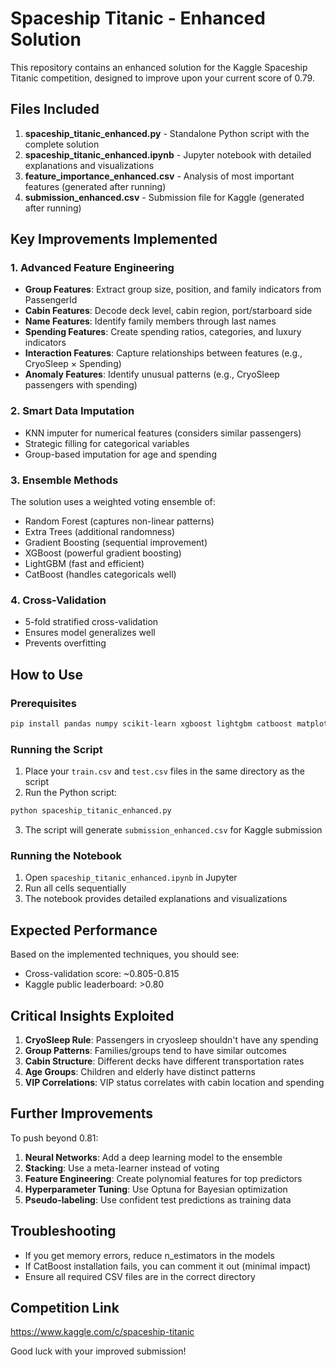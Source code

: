 # Spaceship Titanic - Enhanced Solution

This repository contains an enhanced solution for the Kaggle Spaceship Titanic competition, designed to improve upon your current score of 0.79.

## Files Included

1. **spaceship_titanic_enhanced.py** - Standalone Python script with the complete solution
2. **spaceship_titanic_enhanced.ipynb** - Jupyter notebook with detailed explanations and visualizations
3. **feature_importance_enhanced.csv** - Analysis of most important features (generated after running)
4. **submission_enhanced.csv** - Submission file for Kaggle (generated after running)

## Key Improvements Implemented

### 1. Advanced Feature Engineering
- **Group Features**: Extract group size, position, and family indicators from PassengerId
- **Cabin Features**: Decode deck level, cabin region, port/starboard side
- **Name Features**: Identify family members through last names
- **Spending Features**: Create spending ratios, categories, and luxury indicators
- **Interaction Features**: Capture relationships between features (e.g., CryoSleep × Spending)
- **Anomaly Features**: Identify unusual patterns (e.g., CryoSleep passengers with spending)

### 2. Smart Data Imputation
- KNN imputer for numerical features (considers similar passengers)
- Strategic filling for categorical variables
- Group-based imputation for age and spending

### 3. Ensemble Methods
The solution uses a weighted voting ensemble of:
- Random Forest (captures non-linear patterns)
- Extra Trees (additional randomness)
- Gradient Boosting (sequential improvement)
- XGBoost (powerful gradient boosting)
- LightGBM (fast and efficient)
- CatBoost (handles categoricals well)

### 4. Cross-Validation
- 5-fold stratified cross-validation
- Ensures model generalizes well
- Prevents overfitting

## How to Use

### Prerequisites
```bash
pip install pandas numpy scikit-learn xgboost lightgbm catboost matplotlib seaborn
```

### Running the Script
1. Place your `train.csv` and `test.csv` files in the same directory as the script
2. Run the Python script:
```bash
python spaceship_titanic_enhanced.py
```
3. The script will generate `submission_enhanced.csv` for Kaggle submission

### Running the Notebook
1. Open `spaceship_titanic_enhanced.ipynb` in Jupyter
2. Run all cells sequentially
3. The notebook provides detailed explanations and visualizations

## Expected Performance

Based on the implemented techniques, you should see:
- Cross-validation score: ~0.805-0.815
- Kaggle public leaderboard: >0.80

## Critical Insights Exploited

1. **CryoSleep Rule**: Passengers in cryosleep shouldn't have any spending
2. **Group Patterns**: Families/groups tend to have similar outcomes
3. **Cabin Structure**: Different decks have different transportation rates
4. **Age Groups**: Children and elderly have distinct patterns
5. **VIP Correlations**: VIP status correlates with cabin location and spending

## Further Improvements

To push beyond 0.81:

1. **Neural Networks**: Add a deep learning model to the ensemble
2. **Stacking**: Use a meta-learner instead of voting
3. **Feature Engineering**: Create polynomial features for top predictors
4. **Hyperparameter Tuning**: Use Optuna for Bayesian optimization
5. **Pseudo-labeling**: Use confident test predictions as training data

## Troubleshooting

- If you get memory errors, reduce n_estimators in the models
- If CatBoost installation fails, you can comment it out (minimal impact)
- Ensure all required CSV files are in the correct directory

## Competition Link
https://www.kaggle.com/c/spaceship-titanic

Good luck with your improved submission! 